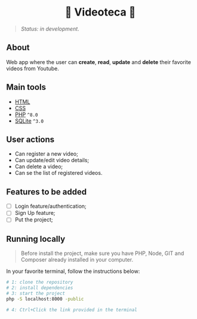 <h1 align="center">🎥 Videoteca 🎥</h1>

> *Status: in development*.

## About

Web app where the user can **create**, **read**, **update** and **delete** their favorite videos from Youtube.<br>

## Main tools

- [HTML](https://developer.mozilla.org/en-US/docs/Web/HTML)
- [CSS](https://developer.mozilla.org/en-US/docs/Web/CSS)
- [PHP](https://www.php.net/docs.php) ```^8.0```
- [SQLite](https://www.php.net/manual/en/book.sqlite3.php) ```^3.0```

## User actions

- Can register a new video;
- Can update/edit video details;
- Can delete a video;
- Can se the list of registered videos.

## Features to be added

- [ ] Login feature/authentication;
- [ ] Sign Up feature;
- [ ] Put the project;

## Running locally

> Before install the project, make sure you have PHP, Node, GIT and Composer already installed in your computer.

In your favorite terminal, follow the instructions below:

```bash
# 1: clone the repository
# 2: install dependencies
# 3: start the project
php -S localhost:8000 -public

# 4: Ctrl+Click the link provided in the terminal
```

